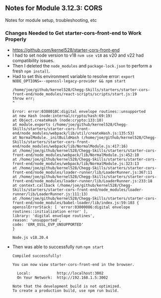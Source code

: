 ## Notes for Module 3.12.3: CORS
Notes for module setup, troubleshooting, etc

### Changes Needed to Get starter-cors-front-end to Work Properly
- https://github.com/kernel528/starter-cors-front-end
- I had to set node version to v18 `nvm use v18` as v20 and v22 had compatibility issues.
- Then I deleted the `node_modules` and `package-lock.json` to perform a fresh `npm install`.
- Had to set this environment variable to resolve error: `export NODE_OPTIONS=--openssl-legacy-provider && npm start`
    ```aiignore
    /home/joe/github/kernel528/Chegg-Skills/starters/starter-cors-front-end/node_modules/react-scripts/scripts/start.js:19
    throw err;
    ^
    
    Error: error:0308010C:digital envelope routines::unsupported
    at new Hash (node:internal/crypto/hash:69:19)
    at Object.createHash (node:crypto:133:10)
    at module.exports (/home/joe/github/kernel528/Chegg-Skills/starters/starter-cors-front-end/node_modules/webpack/lib/util/createHash.js:135:53)
    at NormalModule._initBuildHash (/home/joe/github/kernel528/Chegg-Skills/starters/starter-cors-front-end/node_modules/webpack/lib/NormalModule.js:417:16)
    at /home/joe/github/kernel528/Chegg-Skills/starters/starter-cors-front-end/node_modules/webpack/lib/NormalModule.js:452:10
    at /home/joe/github/kernel528/Chegg-Skills/starters/starter-cors-front-end/node_modules/webpack/lib/NormalModule.js:323:13
    at /home/joe/github/kernel528/Chegg-Skills/starters/starter-cors-front-end/node_modules/loader-runner/lib/LoaderRunner.js:367:11
    at /home/joe/github/kernel528/Chegg-Skills/starters/starter-cors-front-end/node_modules/loader-runner/lib/LoaderRunner.js:233:18
    at context.callback (/home/joe/github/kernel528/Chegg-Skills/starters/starter-cors-front-end/node_modules/loader-runner/lib/LoaderRunner.js:111:13)
    at /home/joe/github/kernel528/Chegg-Skills/starters/starter-cors-front-end/node_modules/babel-loader/lib/index.js:59:103 {
    opensslErrorStack: [ 'error:03000086:digital envelope routines::initialization error' ],
    library: 'digital envelope routines',
    reason: 'unsupported',
    code: 'ERR_OSSL_EVP_UNSUPPORTED'
    }
    
    Node.js v18.20.4
    ```
- Then was able to successfully run `npm start`
    ```aiignore
    Compiled successfully!
    
    You can now view starter-cors-front-end in the browser.
    
      Local:            http://localhost:3002
      On Your Network:  http://192.168.1.5:3002
    
    Note that the development build is not optimized.
    To create a production build, use npm run build.
    ```